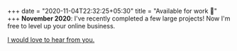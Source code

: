 +++
date = "2020-11-04T22:32:25+05:30"
title = "Available for work 👋"
+++
**November 2020**: I've recently completed a few large projects!
Now I'm free to level up your online business.

[I would love to hear from you.](/#contact)
